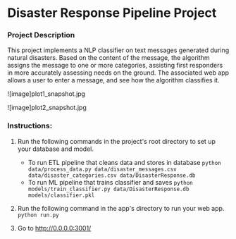 # Disaster Response Pipeline Project

### Project Description
This project implements a NLP classifier on text messages generated during natural disasters. Based on the content of the message, the algorithm assigns the message to one or more categories, assisting first responders in more accurately assessing needs on the ground. The associated web app allows a user to enter a message, and see how the algorithm classifies it.

![image]plot1_snapshot.jpg

![image]plot2_snapshot.jpg

### Instructions:
1. Run the following commands in the project's root directory to set up your database and model.

    - To run ETL pipeline that cleans data and stores in database
        `python data/process_data.py data/disaster_messages.csv data/disaster_categories.csv data/DisasterResponse.db`
    - To run ML pipeline that trains classifier and saves
        `python models/train_classifier.py data/DisasterResponse.db models/classifier.pkl`

2. Run the following command in the app's directory to run your web app.
    `python run.py`

3. Go to http://0.0.0.0:3001/
